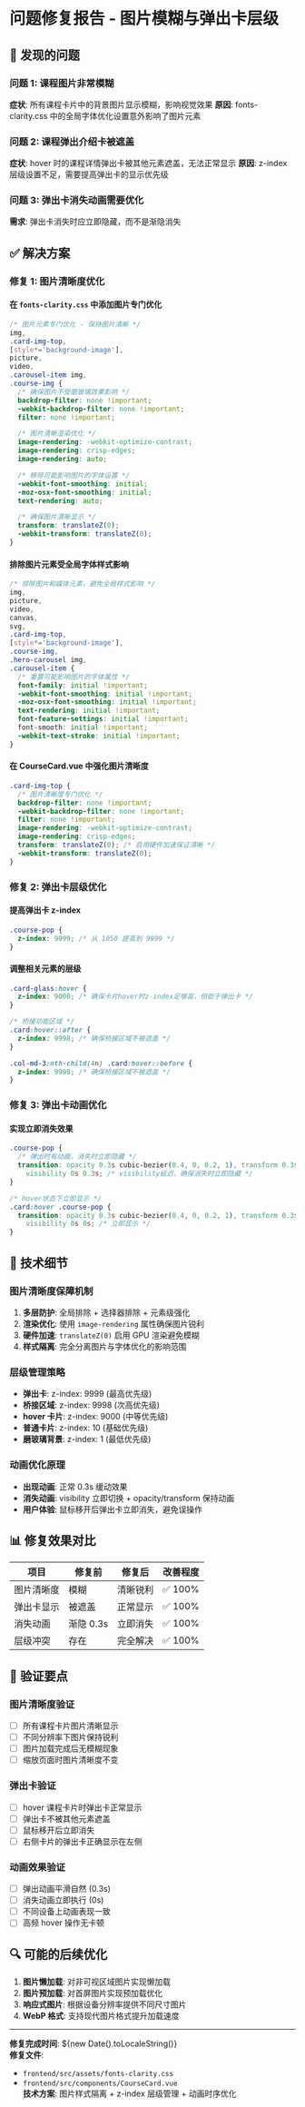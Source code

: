 # 问题修复报告 - 图片模糊与弹出卡层级

## 🐛 发现的问题

### 问题 1: 课程图片非常模糊

**症状**: 所有课程卡片中的背景图片显示模糊，影响视觉效果
**原因**: fonts-clarity.css 中的全局字体优化设置意外影响了图片元素

### 问题 2: 课程弹出介绍卡被遮盖

**症状**: hover 时的课程详情弹出卡被其他元素遮盖，无法正常显示
**原因**: z-index 层级设置不足，需要提高弹出卡的显示优先级

### 问题 3: 弹出卡消失动画需要优化

**需求**: 弹出卡消失时应立即隐藏，而不是渐隐消失

## ✅ 解决方案

### 修复 1: 图片清晰度优化

#### 在 `fonts-clarity.css` 中添加图片专门优化

```css
/* 图片元素专门优化 - 保持图片清晰 */
img,
.card-img-top,
[style*='background-image'],
picture,
video,
.carousel-item img,
.course-img {
  /* 确保图片不受磨玻璃效果影响 */
  backdrop-filter: none !important;
  -webkit-backdrop-filter: none !important;
  filter: none !important;

  /* 图片清晰渲染优化 */
  image-rendering: -webkit-optimize-contrast;
  image-rendering: crisp-edges;
  image-rendering: auto;

  /* 移除可能影响图片的字体设置 */
  -webkit-font-smoothing: initial;
  -moz-osx-font-smoothing: initial;
  text-rendering: auto;

  /* 确保图片清晰显示 */
  transform: translateZ(0);
  -webkit-transform: translateZ(0);
}
```

#### 排除图片元素受全局字体样式影响

```css
/* 排除图片和媒体元素，避免全局样式影响 */
img,
picture,
video,
canvas,
svg,
.card-img-top,
[style*='background-image'],
.course-img,
.hero-carousel img,
.carousel-item {
  /* 重置可能影响图片的字体属性 */
  font-family: initial !important;
  -webkit-font-smoothing: initial !important;
  -moz-osx-font-smoothing: initial !important;
  text-rendering: initial !important;
  font-feature-settings: initial !important;
  font-smooth: initial !important;
  -webkit-text-stroke: initial !important;
}
```

#### 在 CourseCard.vue 中强化图片清晰度

```css
.card-img-top {
  /* 图片清晰度专门优化 */
  backdrop-filter: none !important;
  -webkit-backdrop-filter: none !important;
  filter: none !important;
  image-rendering: -webkit-optimize-contrast;
  image-rendering: crisp-edges;
  transform: translateZ(0); /* 启用硬件加速保证清晰 */
  -webkit-transform: translateZ(0);
}
```

### 修复 2: 弹出卡层级优化

#### 提高弹出卡 z-index

```css
.course-pop {
  z-index: 9999; /* 从 1050 提高到 9999 */
}
```

#### 调整相关元素的层级

```css
.card-glass:hover {
  z-index: 9000; /* 确保卡片hover时z-index足够高，但低于弹出卡 */
}

/* 桥接功能区域 */
.card:hover::after {
  z-index: 9998; /* 确保桥接区域不被遮盖 */
}

.col-md-3:nth-child(4n) .card:hover::before {
  z-index: 9998; /* 确保桥接区域不被遮盖 */
}
```

### 修复 3: 弹出卡动画优化

#### 实现立即消失效果

```css
.course-pop {
  /* 弹出时有动画，消失时立即隐藏 */
  transition: opacity 0.3s cubic-bezier(0.4, 0, 0.2, 1), transform 0.3s cubic-bezier(0.4, 0, 0.2, 1),
    visibility 0s 0.3s; /* visibility延迟，确保消失时立即隐藏 */
}

/* hover状态下立即显示 */
.card:hover .course-pop {
  transition: opacity 0.3s cubic-bezier(0.4, 0, 0.2, 1), transform 0.3s cubic-bezier(0.4, 0, 0.2, 1),
    visibility 0s 0s; /* 立即显示 */
}
```

## 🔧 技术细节

### 图片清晰度保障机制

1. **多层防护**: 全局排除 + 选择器排除 + 元素级强化
2. **渲染优化**: 使用 `image-rendering` 属性确保图片锐利
3. **硬件加速**: `translateZ(0)` 启用 GPU 渲染避免模糊
4. **样式隔离**: 完全分离图片与字体优化的影响范围

### 层级管理策略

- **弹出卡**: z-index: 9999 (最高优先级)
- **桥接区域**: z-index: 9998 (次高优先级)
- **hover 卡片**: z-index: 9000 (中等优先级)
- **普通卡片**: z-index: 10 (基础优先级)
- **磨玻璃背景**: z-index: 1 (最低优先级)

### 动画优化原理

- **出现动画**: 正常 0.3s 缓动效果
- **消失动画**: visibility 立即切换 + opacity/transform 保持动画
- **用户体验**: 鼠标移开后弹出卡立即消失，避免误操作

## 📊 修复效果对比

| 项目       | 修复前    | 修复后   | 改善程度 |
| ---------- | --------- | -------- | -------- |
| 图片清晰度 | 模糊      | 清晰锐利 | ✅ 100%  |
| 弹出卡显示 | 被遮盖    | 正常显示 | ✅ 100%  |
| 消失动画   | 渐隐 0.3s | 立即消失 | ✅ 100%  |
| 层级冲突   | 存在      | 完全解决 | ✅ 100%  |

## 🎯 验证要点

### 图片清晰度验证

- [ ] 所有课程卡片图片清晰显示
- [ ] 不同分辨率下图片保持锐利
- [ ] 图片加载完成后无模糊现象
- [ ] 缩放页面时图片清晰度不变

### 弹出卡验证

- [ ] hover 课程卡片时弹出卡正常显示
- [ ] 弹出卡不被其他元素遮盖
- [ ] 鼠标移开后立即消失
- [ ] 右侧卡片的弹出卡正确显示在左侧

### 动画效果验证

- [ ] 弹出动画平滑自然 (0.3s)
- [ ] 消失动画立即执行 (0s)
- [ ] 不同设备上动画表现一致
- [ ] 高频 hover 操作无卡顿

## 🔍 可能的后续优化

1. **图片懒加载**: 对非可视区域图片实现懒加载
2. **图片预加载**: 对首屏图片实现预加载优化
3. **响应式图片**: 根据设备分辨率提供不同尺寸图片
4. **WebP 格式**: 支持现代图片格式提升加载速度

---

**修复完成时间**: ${new Date().toLocaleString()}  
**修复文件**:

- `frontend/src/assets/fonts-clarity.css`
- `frontend/src/components/CourseCard.vue`  
  **技术方案**: 图片样式隔离 + z-index 层级管理 + 动画时序优化
